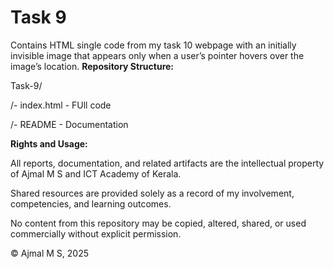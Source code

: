 # Task 9

Contains HTML single code from my task 10 webpage with an initially invisible image that appears only when a user’s pointer hovers over the image’s location.
**Repository Structure:**

Task-9/

/- index.html - FUll code

/- README - Documentation

**Rights and Usage:**

All reports, documentation, and related artifacts are the intellectual property of Ajmal M S and ICT Academy of Kerala.

Shared resources are provided solely as a record of my involvement, competencies, and learning outcomes.

No content from this repository may be copied, altered, shared, or used commercially without explicit permission.

© Ajmal M S, 2025
